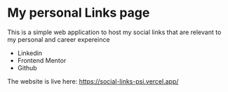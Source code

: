 # My personal Links page
This is a simple web application to host my social links that are relevant to my personal and career expereince 
- Linkedin
- Frontend Mentor
- Github

The website is live here: https://social-links-psi.vercel.app/
